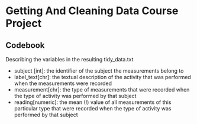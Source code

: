 # Getting And Cleaning Data Course Project

## Codebook
Describing the variables in the resulting tidy_data.txt

- subject [int]: the identifier of the subject the measurements belong to
- label_text[chr]: the textual description of the activity that was performed when the measurements were recorded
- measurement[chr]: the type of measurements that were recorded when the type of activity was performed by that subject
- reading[numeric]: the mean (!) value of all measurements of this particular type that were recorded when the type of activity was performed by that subject








